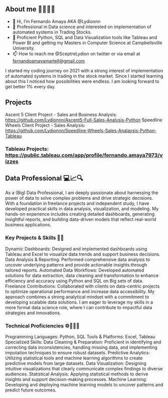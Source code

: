 ## About me 🙋🏻‍♂️🌐
- 👋 Hi, I’m Fernando Amaya AKA @Lydionnn
- 👀 Professional in Data science and interested on implementation of automated systems in Trading Stocks. 
- 🌱 Proficient Python, SQL and Data Visualization tools like Tableau and Power BI and getting my Masters in Computer Science at Campbellsville University. 
- 📫 How to reach me @SceptreLydion on twitter or via email at fernandoamayamartell@gmail.com

I started my coding journey on 2021 with a strong interest of implementation of automated systems in trading in the stock market. 
Since I started learning about this I noticed how possibilities were endless. 
I am looking forward to get better 1% every day. 

## Projects
Ascent 5 Client Project - Sales and Business Analysis: https://github.com/Lydionnn/Ascent5-Full-Sales-Analysis-Python
Speedline Wheels Client Project - Sales Analysis: https://github.com/Lydionnn/Speedline-Wheels-Sales-Analaysis-Python-Tableau
### Tableau Projects: https://public.tableau.com/app/profile/fernando.amaya7973/vizzes

## Data Professional 💻📈🔍

As a (Big) Data Professional, I am deeply passionate about harnessing the power of data to solve complex problems and drive strategic decisions. With a foundation in freelance projects and independent study, I have developed practical skills in data analysis, visualization, and modeling. My hands-on experience includes creating detailed dashboards, generating insightful reports, and building data-driven models that reflect real-world business applications.

### Key Projects & Skills 🔑📝

Dynamic Dashboards: Designed and implemented dashboards using Tableau and Excel to visualize data trends and support business decisions.
Data Analysis & Reporting: Performed comprehensive data analysis to uncover underlying patterns and provide actionable insights through tailored reports.
Automated Data Workflows: Developed automated solutions for data extraction, data cleaning and transformation to enhance efficiency and accuracy using Python and SQL on Big sets of data.
Freelance Contributions: Collaborated with clients on data-centric projects to optimize operational performance and increase data accessibility.
My approach combines a strong analytical mindset with a commitment to developing scalable data solutions. I am eager to leverage my skills in a more formal data science role, where I can contribute to impactful data strategies and innovations.

### Technical Proficiencies ⚙️👨🏻‍💻

Programming Languages: Python, SQL
Tools & Platforms: Excel, Tableau
Specialized Skills:
Data Cleaning & Preparation: Proficient in identifying and correcting data inconsistencies, handling missing data, and implementing imputation techniques to ensure robust datasets.
Predictive Analytics: Utilizing statistical tools and machine learning algorithms to create predictive models from large datasets.
Data Visualization: Designing intuitive visualizations that clearly communicate complex findings to diverse audiences.
Statistical Analysis: Applying statistical methods to derive insights and support decision-making processes.
Machine Learning: Developing and deploying machine learning models to uncover patterns and predict future outcomes.
